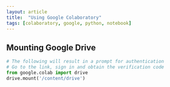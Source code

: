 ```yaml
---
layout: article
title:  "Using Google Colaboratory"
tags: [colaboratory, google, python, notebook]
---
```


## Mounting Google Drive

```python
# The following will result in a prompt for authentication
# Go to the link, sign in and obtain the verification code
from google.colab import drive
drive.mount('/content/drive')
```
